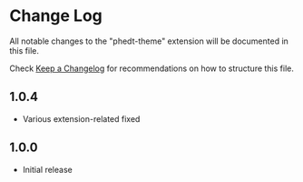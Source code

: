 # Change Log

All notable changes to the "phedt-theme" extension will be documented in this file.

Check [Keep a Changelog](http://keepachangelog.com/) for recommendations on how to structure this file.
## 1.0.4

- Various extension-related fixed
  
## 1.0.0

- Initial release
